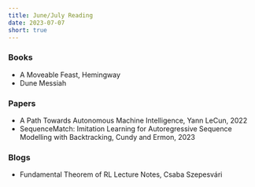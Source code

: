 ```yaml
---
title: June/July Reading
date: 2023-07-07
short: true
---
```


### Books

- A Moveable Feast, Hemingway
- Dune Messiah

### Papers

- A Path Towards Autonomous Machine Intelligence, Yann LeCun, 2022
- SequenceMatch: Imitation Learning for Autoregressive Sequence Modelling with Backtracking, Cundy and Ermon, 2023

### Blogs

- Fundamental Theorem of RL Lecture Notes, Csaba Szepesvári
